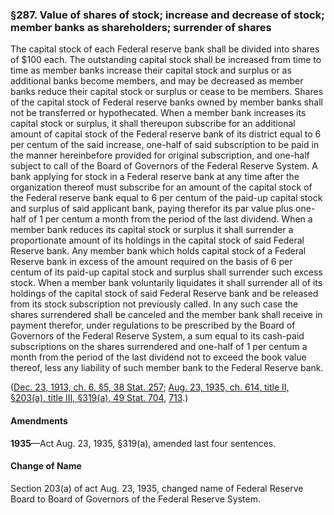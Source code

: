 ### §287. Value of shares of stock; increase and decrease of stock; member banks as shareholders; surrender of shares ###

The capital stock of each Federal reserve bank shall be divided into shares of $100 each. The outstanding capital stock shall be increased from time to time as member banks increase their capital stock and surplus or as additional banks become members, and may be decreased as member banks reduce their capital stock or surplus or cease to be members. Shares of the capital stock of Federal reserve banks owned by member banks shall not be transferred or hypothecated. When a member bank increases its capital stock or surplus, it shall thereupon subscribe for an additional amount of capital stock of the Federal reserve bank of its district equal to 6 per centum of the said increase, one-half of said subscription to be paid in the manner hereinbefore provided for original subscription, and one-half subject to call of the Board of Governors of the Federal Reserve System. A bank applying for stock in a Federal reserve bank at any time after the organization thereof must subscribe for an amount of the capital stock of the Federal reserve bank equal to 6 per centum of the paid-up capital stock and surplus of said applicant bank, paying therefor its par value plus one-half of 1 per centum a month from the period of the last dividend. When a member bank reduces its capital stock or surplus it shall surrender a proportionate amount of its holdings in the capital stock of said Federal Reserve bank. Any member bank which holds capital stock of a Federal Reserve bank in excess of the amount required on the basis of 6 per centum of its paid-up capital stock and surplus shall surrender such excess stock. When a member bank voluntarily liquidates it shall surrender all of its holdings of the capital stock of said Federal Reserve bank and be released from its stock subscription not previously called. In any such case the shares surrendered shall be canceled and the member bank shall receive in payment therefor, under regulations to be prescribed by the Board of Governors of the Federal Reserve System, a sum equal to its cash-paid subscriptions on the shares surrendered and one-half of 1 per centum a month from the period of the last dividend not to exceed the book value thereof, less any liability of such member bank to the Federal Reserve bank.

([Dec. 23, 1913, ch. 6, §5, 38 Stat. 257](/statviewer.htm?volume=38&page=257); [Aug. 23, 1935, ch. 614, title II, §203(a), title III, §319(a), 49 Stat. 704](/statviewer.htm?volume=49&page=704), [713](/statviewer.htm?volume=49&page=713).)

#### Amendments ####

**1935**—Act Aug. 23, 1935, §319(a), amended last four sentences.

#### Change of Name ####

Section 203(a) of act Aug. 23, 1935, changed name of Federal Reserve Board to Board of Governors of the Federal Reserve System.